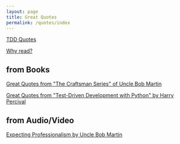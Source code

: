 ```yaml
---
layout: page
title: Great Quotes
permalink: /quotes/index
---
```



[TDD Quotes](/quotes/tdd/)

[Why read?](/quotes/why-read/)

<!-- 
[Some reharmonization ideas from Greg Howlett](/quotes/reharmonization-ideas-from-greg-howlett/)
 -->

## from Books

[Great Quotes from "The Craftsman Series" of Uncle Bob Martin](/quotes/the-craftsman-series/)

[Great Quotes from "Test-Driven Development with Python" by Harry Percival](/quotes/tdd-with-python/)

## from Audio/Video

[Expecting Professionalism by Uncle Bob Martin](/quotes/expecting-professionalism-by-uncle-bob-martin/)


